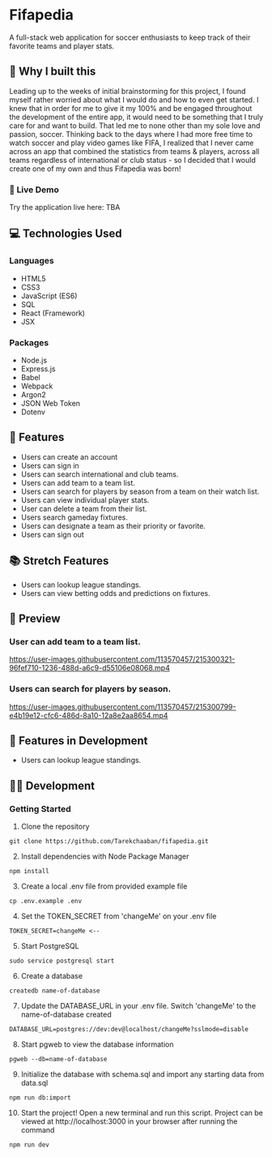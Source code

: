 # Fifapedia

A full-stack web application for soccer enthusiasts to keep track of their favorite teams and player stats.

## :thinking: Why I built this

Leading up to the weeks of initial brainstorming for this project, I found myself rather worried about what I would do and how to even get started. I knew that in order for me to give it my 100% and be engaged throughout the development of the entire app, it would need to be something that I truly care for and want to build. That led me to none other than my sole love and passion, soccer. Thinking back to the days where I had more free time to watch soccer and play video games like FIFA, I realized that I never came across an app that combined the statistics from teams & players, across all teams regardless of international or club status - so I decided that I would create one of my own and thus Fifapedia was born!

### 🔗 Live Demo

Try the application live here: TBA

## 💻 Technologies Used

### Languages
- HTML5
- CSS3
- JavaScript (ES6)
- SQL
- React (Framework)
- JSX

### Packages
- Node.js
- Express.js
- Babel
- Webpack
- Argon2
- JSON Web Token
- Dotenv

## :open_book: Features
- Users can create an account
- Users can sign in
- Users can search international and club teams.
- Users can add team to a team list.
- Users can search for players by season from a team on their watch list.
- Users can view individual player stats.
- User can delete a team from their list.
- Users search gameday fixtures.
- Users can designate a team as their priority or favorite.
- Users can sign out

## :books: Stretch Features
- Users can lookup league standings.
- Users can view betting odds and predictions on fixtures.

## :eyes: Preview

### User can add team to a team list.
https://user-images.githubusercontent.com/113570457/215300321-96fef710-1236-488d-a6c9-d55106e08068.mp4


### Users can search for players by season.
https://user-images.githubusercontent.com/113570457/215300799-e4b19e12-cfc6-486d-8a10-12a8e2aa8654.mp4



## :notebook: Features in Development
- Users can lookup league standings.

## :man_technologist: Development

### Getting Started

1. Clone the repository
```
git clone https://github.com/Tarekchaaban/fifapedia.git
```
2. Install dependencies with Node Package Manager
```
npm install
```
3. Create a local .env file from provided example file
```
cp .env.example .env
```
4. Set the TOKEN_SECRET from 'changeMe' on your .env file
```
TOKEN_SECRET=changeMe <--
```
5. Start PostgreSQL
```
sudo service postgresql start
```
6. Create a database
```
createdb name-of-database
```
7. Update the DATABASE_URL in your .env file. Switch 'changeMe' to the name-of-database created
```
DATABASE_URL=postgres://dev:dev@localhost/changeMe?sslmode=disable
```
8. Start pgweb to view the database information
```
pgweb --db=name-of-database
```
9. Initialize the database with schema.sql and import any starting data from data.sql
```
npm run db:import
```
10. Start the project! Open a new terminal and run this script. Project can be viewed at http://localhost:3000 in your browser after running the command
```
npm run dev
```
